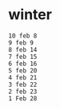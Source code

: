 # winter

~~~
10 feb 8
9 feb 9
8 feb 14
7 feb 15
6 feb 16
5 feb 20
4 feb 21
3 feb 22
2 feb 23
1 Feb 28
~~~
